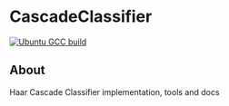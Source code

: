 # CascadeClassifier

[![Ubuntu GCC build](https://github.com/vladiant/CascadeClassifier/actions/workflows/ubuntu.yml/badge.svg)](https://github.com/vladiant/CascadeClassifier/actions/workflows/ubuntu.yml)

## About

Haar Cascade Classifier implementation, tools and docs
